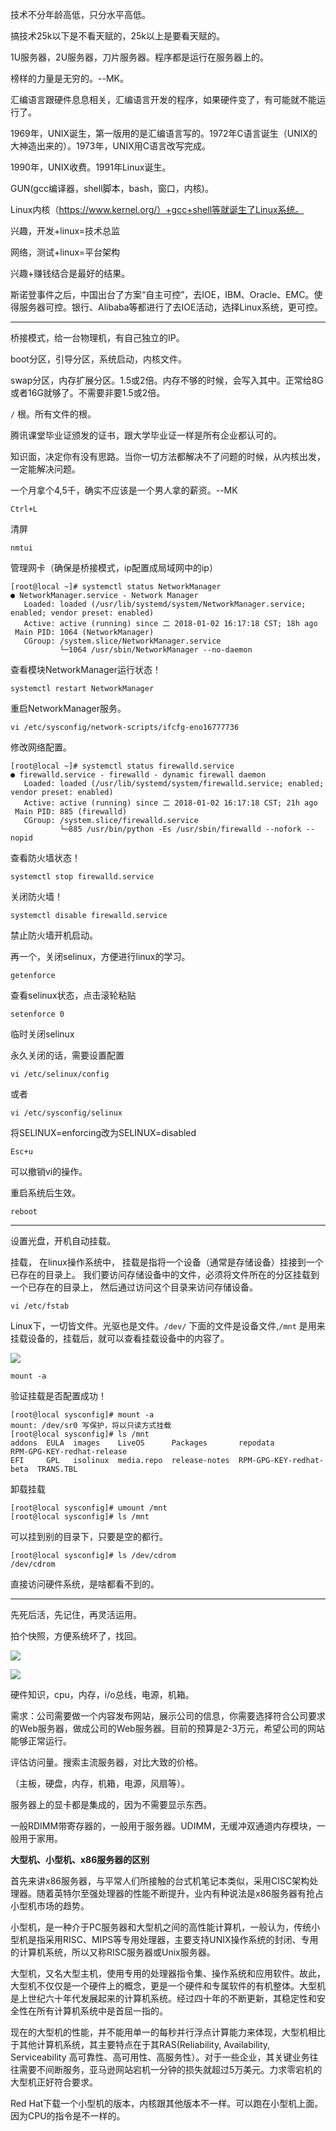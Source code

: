 技术不分年龄高低，只分水平高低。

搞技术25k以下是不看天赋的，25k以上是要看天赋的。

1U服务器，2U服务器，刀片服务器。程序都是运行在服务器上的。

榜样的力量是无穷的。--MK。

汇编语言跟硬件息息相关，汇编语言开发的程序，如果硬件变了，有可能就不能运行了。

1969年，UNIX诞生，第一版用的是汇编语言写的。1972年C语言诞生（UNIX的大神造出来的）。1973年，UNIX用C语言改写完成。

1990年，UNIX收费。1991年Linux诞生。

GUN(gcc编译器，shell脚本，bash，窗口，内核)。

Linux内核（https://www.kernel.org/）+gcc+shell等就诞生了Linux系统。

兴趣，开发+linux=技术总监

网络，测试+linux=平台架构

兴趣+赚钱结合是最好的结果。

斯诺登事件之后，中国出台了方案“自主可控”，去IOE，IBM、Oracle、EMC。使得服务器可控。银行、Alibaba等都进行了去IOE活动，选择Linux系统，更可控。



---------------

桥接模式，给一台物理机，有自己独立的IP。

boot分区，引导分区，系统启动，内核文件。

swap分区，内存扩展分区。1.5或2倍。内存不够的时候，会写入其中。正常给8G或者16G就够了。不需要非要1.5或2倍。

```/``` 根。所有文件的根。

腾讯课堂毕业证颁发的证书，跟大学毕业证一样是所有企业都认可的。

知识面，决定你有没有思路。当你一切方法都解决不了问题的时候，从内核出发，一定能解决问题。

一个月拿个4,5千，确实不应该是一个男人拿的薪资。--MK

```
Ctrl+L
```

清屏

```
nmtui
```

管理网卡（确保是桥接模式，ip配置成局域网中的ip）

```
[root@local ~]# systemctl status NetworkManager
● NetworkManager.service - Network Manager
   Loaded: loaded (/usr/lib/systemd/system/NetworkManager.service; enabled; vendor preset: enabled)
   Active: active (running) since 二 2018-01-02 16:17:18 CST; 18h ago
 Main PID: 1064 (NetworkManager)
   CGroup: /system.slice/NetworkManager.service
           └─1064 /usr/sbin/NetworkManager --no-daemon
```

查看模块NetworkManager运行状态！

```
systemctl restart NetworkManager
```

重启NetworkManager服务。

```
vi /etc/sysconfig/network-scripts/ifcfg-eno16777736
```

修改网络配置。

```
[root@local ~]# systemctl status firewalld.service
● firewalld.service - firewalld - dynamic firewall daemon
   Loaded: loaded (/usr/lib/systemd/system/firewalld.service; enabled; vendor preset: enabled)
   Active: active (running) since 二 2018-01-02 16:17:18 CST; 21h ago
 Main PID: 885 (firewalld)
   CGroup: /system.slice/firewalld.service
           └─885 /usr/bin/python -Es /usr/sbin/firewalld --nofork --nopid
```

查看防火墙状态！

```
systemctl stop firewalld.service
```

关闭防火墙！

```
systemctl disable firewalld.service
```

禁止防火墙开机启动。

再一个，关闭selinux，方便进行linux的学习。
```
getenforce
```
查看selinux状态，点击滚轮粘贴

```
setenforce 0
```
临时关闭selinux

永久关闭的话，需要设置配置
```
vi /etc/selinux/config
```
或者
```
vi /etc/sysconfig/selinux
```
将SELINUX=enforcing改为SELINUX=disabled

```
Esc+u
```
可以撤销vi的操作。

重启系统后生效。
```
reboot
```

------------------------------

设置光盘，开机自动挂载。

挂载， 在linux操作系统中， 挂载是指将一个设备（通常是存储设备）挂接到一个已存在的目录上。 我们要访问存储设备中的文件，必须将文件所在的分区挂载到一个已存在的目录上， 然后通过访问这个目录来访问存储设备。

```
vi /etc/fstab
```

Linux下，一切皆文件。光驱也是文件。```/dev/```  下面的文件是设备文件,```/mnt``` 是用来挂载设备的，挂载后，就可以查看挂载设备中的内容了。

![](http://images2017.cnblogs.com/blog/422101/201801/422101-20180103143220815-266300953.png)

```
mount -a 
```

验证挂载是否配置成功！

```
[root@local sysconfig]# mount -a 
mount: /dev/sr0 写保护，将以只读方式挂载
[root@local sysconfig]# ls /mnt
addons  EULA  images    LiveOS      Packages       repodata                 RPM-GPG-KEY-redhat-release
EFI     GPL   isolinux  media.repo  release-notes  RPM-GPG-KEY-redhat-beta  TRANS.TBL
```

卸载挂载

```
[root@local sysconfig]# umount /mnt
[root@local sysconfig]# ls /mnt
```

可以挂到别的目录下，只要是空的都行。

```
[root@local sysconfig]# ls /dev/cdrom
/dev/cdrom
```

直接访问硬件系统，是啥都看不到的。

--------------------

先死后活，先记住，再灵活运用。

拍个快照，方便系统坏了，找回。

![](http://images2017.cnblogs.com/blog/422101/201801/422101-20180103150623815-842296457.png)



![](http://images2017.cnblogs.com/blog/422101/201801/422101-20180103150756878-262917312.png)

硬件知识，cpu，内存，i/o总线，电源，机箱。

需求：公司需要做一个内容发布网站，展示公司的信息，你需要选择符合公司要求的Web服务器，做成公司的Web服务器。目前的预算是2-3万元，希望公司的网站能够正常运行。

评估访问量。搜索主流服务器，对比大致的价格。

（主板，硬盘，内存，机箱，电源，风扇等）。

服务器上的显卡都是集成的，因为不需要显示东西。

一般RDIMM带寄存器的，一般用于服务器。UDIMM，无缓冲双通道内存模块，一般用于家用。

**大型机、小型机、x86服务器的区别**

首先来讲x86服务器，与平常人们所接触的台式机笔记本类似，采用CISC架构处理器。随着英特尔至强处理器的性能不断提升，业内有种说法是x86服务器有抢占小型机市场的趋势。

小型机，是一种介于PC服务器和大型机之间的高性能计算机，一般认为，传统小型机是指采用RISC、MIPS等专用处理器，主要支持UNIX操作系统的封闭、专用的计算机系统，所以又称RISC服务器或Unix服务器。

大型机，又名大型主机，使用专用的处理器指令集、操作系统和应用软件。故此，大型机不仅仅是一个硬件上的概念，更是一个硬件和专属软件的有机整体。大型机是上世纪六十年代发展起来的计算机系统。经过四十年的不断更新，其稳定性和安全性在所有计算机系统中是首屈一指的。

现在的大型机的性能，并不能用单一的每秒并行浮点计算能力来体现，大型机相比于其他计算机系统，其主要特点在于其RAS(Reliability, Availability, Serviceability 高可靠性、高可用性、高服务性）。对于一些企业，其关键业务往往需要不间断服务，亚马逊网站宕机一分钟的损失就超过5万美元。力求零宕机的大型机正好符合要求。

Red Hat下载一个小型机的版本，内核跟其他版本不一样。可以跑在小型机上面。因为CPU的指令是不一样的。

















